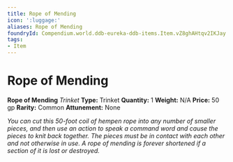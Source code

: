```yaml
---
title: Rope of Mending
icon: ':luggage:'
aliases: Rope of Mending
foundryId: Compendium.world.ddb-eureka-ddb-items.Item.vZ8ghAHtqv2IKJay
tags:
- Item
---
```


# Rope of Mending

**Rope of Mending**
_Trinket_
**Type:** Trinket
**Quantity:** 1
**Weight:** N/A
**Price:** 50 gp
**Rarity:** Common
**Attunement:** None

*You can cut this 50-foot coil of hempen rope into any number of smaller pieces, and then use an action to speak a command word and cause the pieces to knit back together. The pieces must be in contact with each other and not otherwise in use. A <span class="Serif-Character-Style_Italic-Serif">rope of mending</span> is forever shortened if a section of it is lost or <span class="No-Break">destroyed.</span>*